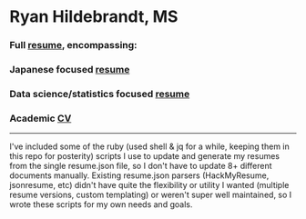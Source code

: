 # Ryan Hildebrandt, MS

### Full [resume](https://github.com/ryancahildebrandt/resume/blob/master/out/Full_Resume.md), encompassing:
### Japanese focused [resume](https://github.com/ryancahildebrandt/resume/blob/master/out/Japanese_Resume.md)
### Data science/statistics focused [resume](https://github.com/ryancahildebrandt/resume/blob/master/out/Data_Resume.md)
### Academic [CV](https://github.com/ryancahildebrandt/resume/blob/master/out/Cv.md)

---

I've included some of the ruby (used shell & jq for a while, keeping them in this repo for posterity) scripts I use to update and generate my resumes from the single resume.json file, so I don't have to update 8+ different documents manually.
Existing resume.json parsers (HackMyResume, jsonresume, etc) didn't have quite the flexibility or utility I wanted (multiple resume versions, custom templating) or weren't super well maintained, so I wrote these scripts for my own needs and goals.
